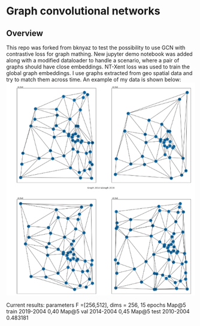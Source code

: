 # Graph convolutional networks

## Overview

This repo was forked from bknyaz to test the possibility to use GCN with contrastive loss for graph mathing. New jupyter demo notebook was added along with a modified dataloader to handle a scenario, where a pair of graphs should have close embeddings.  NT-Xent loss was used to train the global graph embeddings.
I use graphs extracted from geo spatial data and try to match them across time.
An example of my data is shown below:
![Alt text](https://github.com/margokhokhlova/graph_nn/blob/master/figs/4_periods2.png?raw=true "same geo zone across time")

Current results:
parameters
F =[256,512], dims = 256, 15 epochs
Map@5  train 2019-2004 0,40
Map@5 val 2014-2004  0,45
Map@5 test 2010-2004  0.483181





